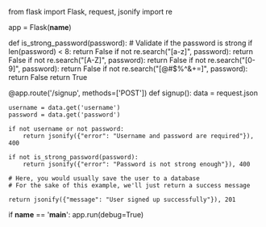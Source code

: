 from flask import Flask, request, jsonify
import re

app = Flask(__name__)

def is_strong_password(password):
    # Validate if the password is strong
    if len(password) < 8:
        return False
    if not re.search("[a-z]", password):
        return False
    if not re.search("[A-Z]", password):
        return False
    if not re.search("[0-9]", password):
        return False
    if not re.search("[@#$%^&+=]", password):
        return False
    return True

@app.route('/signup', methods=['POST'])
def signup():
    data = request.json

    username = data.get('username')
    password = data.get('password')

    if not username or not password:
        return jsonify({"error": "Username and password are required"}), 400

    if not is_strong_password(password):
        return jsonify({"error": "Password is not strong enough"}), 400

    # Here, you would usually save the user to a database
    # For the sake of this example, we'll just return a success message

    return jsonify({"message": "User signed up successfully"}), 201

if __name__ == '__main__':
    app.run(debug=True)
